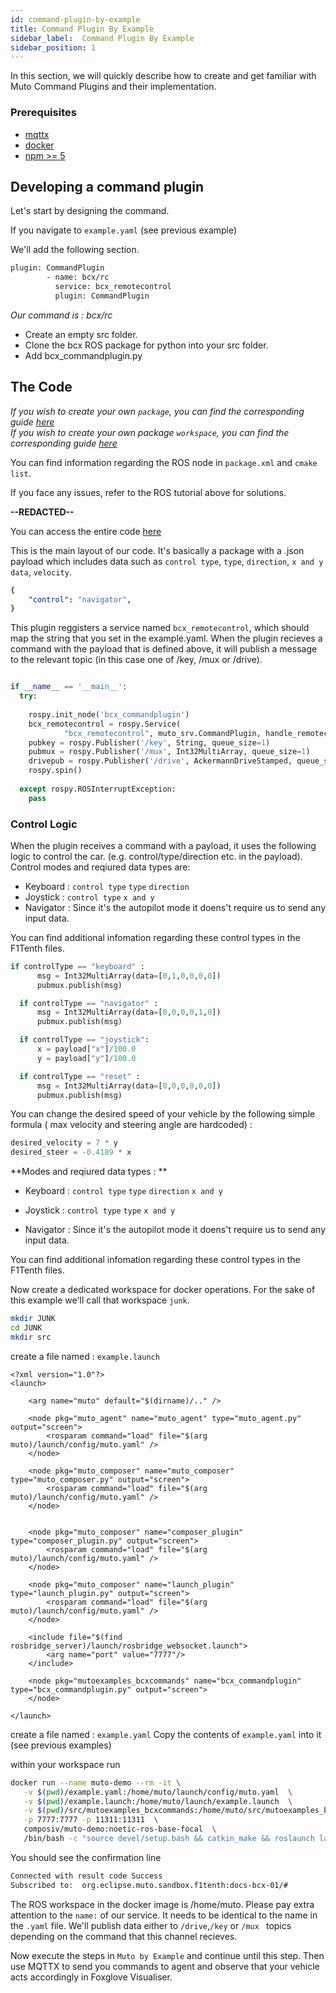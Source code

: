 ```yaml
---
id: command-plugin-by-example
title: Command Plugin By Example
sidebar_label:  Command Plugin By Example
sidebar_position: 1
---
```


In this section, we will quickly describe how to create and get familiar with Muto Command Plugins and their implementation.

### Prerequisites
- [mqttx](https://mqttx.app/ "Heading link")<br/>
- [docker](https://docs.docker.com/engine/install/ "Heading link")<br/>
- [npm >= 5](https://www.npmjs.com/get-npm/ "Heading link")<br/>

## Developing a command plugin


Let's start by designing the command.

If you navigate to `example.yaml` (see previous example)

We'll add the following section.


```sh
plugin: CommandPlugin
        - name: bcx/rc
          service: bcx_remotecontrol
          plugin: CommandPlugin
```

*Our command is : bcx/rc*


- Create an empty src folder.
- Clone the bcx ROS package for python into your src folder.
- Add bcx_commandplugin.py

## The Code


*If you wish to create your own `package`, you can find the corresponding guide [here](http://wiki.ros.org/ROS/Tutorials/CreatingPackage/ "Heading link")<br/>*
*If you wish to create your own package `workspace`, you can find the corresponding guide [here](http://wiki.ros.org/catkin/workspaces/ "Heading link")<br/>*


You can find information regarding the ROS node in `package.xml` and `cmake list`.

If you face any issues, refer to the ROS tutorial above for solutions.

**--REDACTED--**

You can access the entire code [here](bcx_commandplugin.py)



This is the main layout of our code. It's basically a package with a .json payload which includes data such as `control type`, `type`, `direction`, `x and y data`, `velocity`.

```yaml
{
    "control": "navigator",
}
```

This plugin reggisters a service named `bcx_remotecontrol`, which should map the string that you set in the example.yaml.  When the plugin recieves a command with the payload that is defined above, it will publish a message to the relevant topic (in this case one of /key, /mux or /drive).

```py

if __name__ == '__main__': 
  try:
    
    rospy.init_node('bcx_commandplugin')
    bcx_remotecontrol = rospy.Service(
            "bcx_remotecontrol", muto_srv.CommandPlugin, handle_remotecontrol)
    pubkey = rospy.Publisher('/key', String, queue_size=1)
    pubmux = rospy.Publisher('/mux', Int32MultiArray, queue_size=1)
    drivepub = rospy.Publisher('/drive', AckermannDriveStamped, queue_size=10)
    rospy.spin()
    
  except rospy.ROSInterruptException:
    pass

```

### Control Logic

When the plugin receives a command with a payload, it uses the following logic to control the car.  (e.g. control/type/direction etc. in the payload). Control modes and reqiured data types are: 
- Keyboard : `control type` `type` `direction`
- Joystick : `control type` `x and y`
- Navigator : Since it's the autopilot mode it doens't require us to send any input data.


You can find additional infomation regarding these control types in the F1Tenth files.

```py
if controlType == "keyboard" :
      msg = Int32MultiArray(data=[0,1,0,0,0,0])
      pubmux.publish(msg)

  if controlType == "navigator" :
      msg = Int32MultiArray(data=[0,0,0,0,1,0])
      pubmux.publish(msg)

  if controlType == "joystick":
      x = payload["x"]/100.0
      y = payload["y"]/100.0

  if controlType == "reset" :
      msg = Int32MultiArray(data=[0,0,0,0,0,0])
      pubmux.publish(msg)   
```



You can change the desired speed of your vehicle by the following simple formula ( max velocity and steering angle are hardcoded) :

```py
desired_velocity = 7 * y
desired_steer = -0.4189 * x

```

**Modes and reqiured data types : **

- Keyboard : `control type` `type` `direction` `x and y`

- Joystick : `control type` `type` `x and y`

- Navigator : Since it's the autopilot mode it doens't require us to send any input data.


You can find additional infomation regarding these control types in the F1Tenth files.

Now create a dedicated workspace for docker operations. For the sake of this example we'll call that workspace `junk`.

```bash
mkdir JUNK
cd JUNK
mkdir src
```


create a file named : `example.launch`
```launch
<?xml version="1.0"?>
<launch>

    <arg name="muto" default="$(dirname)/.." />

    <node pkg="muto_agent" name="muto_agent" type="muto_agent.py" output="screen">
        <rosparam command="load" file="$(arg muto)/launch/config/muto.yaml" />
    </node>

    <node pkg="muto_composer" name="muto_composer" type="muto_composer.py" output="screen">
        <rosparam command="load" file="$(arg muto)/launch/config/muto.yaml" />
    </node>


    <node pkg="muto_composer" name="composer_plugin" type="composer_plugin.py" output="screen">
        <rosparam command="load" file="$(arg muto)/launch/config/muto.yaml" />
    </node>

    <node pkg="muto_composer" name="launch_plugin" type="launch_plugin.py" output="screen">
        <rosparam command="load" file="$(arg muto)/launch/config/muto.yaml" />
    </node>

    <include file="$(find rosbridge_server)/launch/rosbridge_websocket.launch">
        <arg name="port" value="7777"/>
    </include>

    <node pkg="mutoexamples_bcxcommands" name="bcx_commandplugin" type="bcx_commandplugin.py" output="screen">
    </node>

</launch>
```
create a file named : `example.yaml`
Copy the contents of `example.yaml` into it (see previous examples)

within your workspace run 

```sh
docker run --name muto-demo --rm -it \
   -v $(pwd)/example.yaml:/home/muto/launch/config/muto.yaml  \
   -v $(pwd)/example.launch:/home/muto/launch/example.launch  \
   -v $(pwd)/src/mutoexamples_bcxcommands:/home/muto/src/mutoexamples_bcxcommands  \
   -p 7777:7777 -p 11311:11311  \
   composiv/muto-demo:noetic-ros-base-focal  \
   /bin/bash -c "source devel/setup.bash && catkin_make && roslaunch launch/example.launch"

```
You should see the confirmation line

```bash
Connected with result code Success
Subscribed to:  org.eclipse.muto.sandbox.f1tenth:docs-bcx-01/#

```
The ROS workspace in the docker image is /home/muto.
Please pay extra attention to the `name:` of our service. It needs to be identical to the name in the `.yaml` file.
We'll publish data either to `/drive`,`/key` or `/mux ` topics depending on the command that this channel recieves.

Now execute the steps in `Muto by Example` and continue until this step. Then use MQTTX to send you commands to agent and observe that your vehicle acts accordingly in Foxglove Visualiser.

